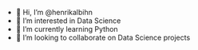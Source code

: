 - 👋 Hi, I’m @henrikalbihn
- 👀 I’m interested in Data Science
- 🌱 I’m currently learning Python
- 💞️ I’m looking to collaborate on Data Science projects

<!---
henrikalbihn/henrikalbihn is a ✨ special ✨ repository because its `README.md` (this file) appears on your GitHub profile.
You can click the Preview link to take a look at your changes.
--->
